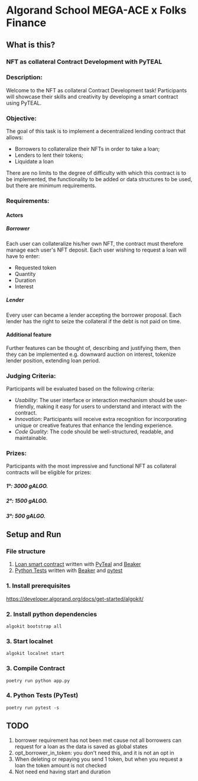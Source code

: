 # Algorand School MEGA-ACE x Folks Finance

## What is this?

### NFT as collateral Contract Development with PyTEAL

### Description:
Welcome to the NFT as collateral Contract Development task! Participants will showcase their skills and creativity by developing a smart contract using PyTEAL.

### Objective:
The goal of this task is to implement a decentralized lending contract that allows:
- Borrowers to collateralize their NFTs in order to take a loan;
- Lenders to lent their tokens;
- Liquidate a loan

There are no limits to the degree of difficulty with which this contract is to be implemented, the functionality to be added or data structures to be used, but there are minimum requirements.

### Requirements:

#### Actors
##### Borrower
Each user can collateralize his/her own NFT, the contract must therefore manage each user's NFT deposit.
Each user wishing to request a loan will have to enter:
- Requested token
- Quantity
- Duration
- Interest

##### Lender
Every user can became a lender accepting the borrower proposal.
Each lender has the right to seize the collateral if the debt is not paid on time.

#### Additional feature
Further features can be thought of, describing and justifying them, then they can be implemented e.g. downward auction on interest, tokenize lender position, extending loan period.
### Judging Criteria:
Participants will be evaluated based on the following criteria:
- *Usability*: The user interface or interaction mechanism should be user-friendly, making it easy for users to understand and interact with the contract.
- *Innovation*: Participants will receive extra recognition for incorporating unique or creative features that enhance the lending experience.
- *Code Quality*: The code should be well-structured, readable, and maintainable.

### Prizes:
Participants with the most impressive and functional NFT as collateral contracts will be eligible for prizes:
##### 1°: 3000 gALGO.
##### 2°: 1500 gALGO.
##### 3°:  500 gALGO. 

## Setup and Run

### File structure
1. [Loan smart contract](app.py) written with [PyTeal](https://github.com/algorand/pyteal) and [Beaker](https://github.com/algorand-devrel/beaker)
2. [Python Tests](test_app.py) written with [Beaker](https://github.com/algorand-devrel/beaker) and [pytest](https://docs.pytest.org/en/7.1.x/)

### 1. Install prerequisites 
https://developer.algorand.org/docs/get-started/algokit/

### 2. Install python dependencies

`algokit bootstrap all`

### 3. Start localnet
`algokit localnet start`

### 3. Compile Contract

`poetry run python app.py`

### 4. Python Tests (PyTest)

`poetry run pytest -s`

## TODO
1. borrower requirement has not been met cause not all borrowers can request for a loan as the data is saved as global states
2. opt_borrower_in_token: you don't need this, and it is not an opt in
3. When deleting or repaying you send 1 token, but when you request a loan the token amount is not checked
4. Not need end having start and duration
